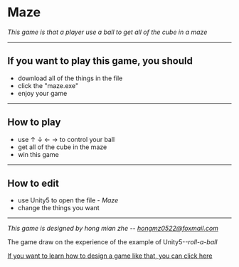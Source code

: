 # Maze

*This game is that a player use a ball to get all of the cube in a maze*
*********
## If you want to play this game, you should

* download all of the things in the file
* click the "maze.exe"
* enjoy your game
****
## How to play
* use ↑ ↓ ← → to control your ball
* get all of the cube in the maze
* win this game
*****
## How to edit
* use Unity5 to open the file - *Maze*
* change the things you want
*******
*This game is designed by hong mian zhe -- hongmz0522@foxmail.com*

The game draw on the experience of  the example of Unity5--*roll-a-ball*

[If you want to learn how to design a game like that, you can click here](https://www.bilibili.com/video/av16787422)
